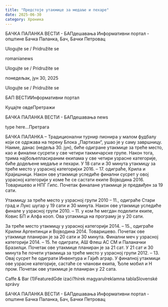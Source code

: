 ```yaml
---
title: "Предстоје утакмице за медаље и пехаре"
date: 2025-06-30
category: Хроника
---
```


БАЧКА ПАЛАНКА ВЕСТИ - БАПдешавања Информативни портал - општине Бачка Паланка, Бач, Бачки Петровац

Ulogujte se / Pridružite se

romanianews

Ulogujte se / Pridružite se

понедељак, јун 30, 2025

Ulogujte se / Pridružite se

БАП ВЕСТИИнформативни портал

Куцајте овдеПретражи

БАЧКА ПАЛАНКА ВЕСТИ - БАПдешавања news

type here...Претрага

БАЧКА ПАЛАНКА – Традиционални турнир пионира у малом фудбалу који се одржава на терену Блока „Партизан“, ушао је у саму завршницу. Наиме, данас (недеља 30. јун), биће одигране утакмице за треће место, као и финални сусрети у све четири такмичарске групе. Након тога, трима најбољепласираним екипама у све четири узрасне категорије, биће додељене медаље и пехари.
У 18 сати и 30 минута утакмицу за треће место у узрасној категоријхи 2016. – 17. одиграће, Крила и Крајишници. Након ове утакмице уследиће финални сусрет у овој узрасној категорији у коме ће се састати екипе Војводина 2016. Товаришево и НПГ Гипс. Почетак финалане утакмице је предвиђен за 19 сати.


Утакмицу за треће место у узрасној групи 2010 – 11., одиграће Стари град и Лукс шугар у 19 сати и 30 минута. Након ове утакмице уследиће финале у узрасној групи 2010. – 11. у ком ће мегдан поделити екипе, Ковис БП и Алфа кооп. Ова узтакмица на програму је у 20 сати.


За треће место утакмицу у узрасној категорији 2014. – 15., одиграће Крилни Аргентинци и Војводина 2014. Товаришево. Почетак ове утакмице планиран је за 20 сати и 30 минута. Финални меч у узрасној категорији 2014. – 15. ће одиграти, АШ Флеш АС СМ и Паланачки Бразилци. Почетак ове утакмице планиран је за 21 сат.
У 21 сат и 30 минута ће почети утакмица за треће место у узрасној групи 2012. – 13. Овај сусрет ће одиграти Инвентура и Гајић аграр. У финалној утакмици ове узрасне категорије, састаће се чланови екипа, Ђоле мобил и Н пром. Почетак ове утакмице је планиран у 22 сата.

Caffe & Bar (1)FeaturedGde izaći?hírek magyarulreklamna tablaSlovenské správy

БАЧКА ПАЛАНКА ВЕСТИ - БАПдешавања Информативни портал - општине Бачка Паланка, Бач, Бачки Петровац
